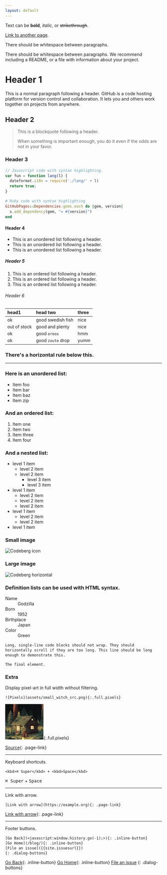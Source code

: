 ```yaml
---
layout: default
---
```


Text can be **bold**, _italic_, or ~~strikethrough~~.

[Link to another page](markdown-page.md).

There should be whitespace between paragraphs.

There should be whitespace between paragraphs. We recommend including a README, or a file with information about your project.

# Header 1

This is a normal paragraph following a header. GitHub is a code hosting platform for version control and collaboration. It lets you and others work together on projects from anywhere.

## Header 2

> This is a blockquote following a header.
>
> When something is important enough, you do it even if the odds are not in your favor.

### Header 3

```js
// Javascript code with syntax highlighting.
var fun = function lang(l) {
  dateformat.i18n = require('./lang/' + l)
  return true;
}
```

```ruby
# Ruby code with syntax highlighting
GitHubPages::Dependencies.gems.each do |gem, version|
  s.add_dependency(gem, "= #{version}")
end
```

#### Header 4

*   This is an unordered list following a header.
*   This is an unordered list following a header.
*   This is an unordered list following a header.

##### Header 5

1.  This is an ordered list following a header.
2.  This is an ordered list following a header.
3.  This is an ordered list following a header.

###### Header 6

| head1        | head two          | three |
|:-------------|:------------------|:------|
| ok           | good swedish fish | nice  |
| out of stock | good and plenty   | nice  |
| ok           | good `oreos`      | hmm   |
| ok           | good `zoute` drop | yumm  |

### There's a horizontal rule below this.

* * *

### Here is an unordered list:

*   Item foo
*   Item bar
*   Item baz
*   Item zip

### And an ordered list:

1.  Item one
1.  Item two
1.  Item three
1.  Item four

### And a nested list:

- level 1 item
  - level 2 item
  - level 2 item
    - level 3 item
    - level 3 item
- level 1 item
  - level 2 item
  - level 2 item
  - level 2 item
- level 1 item
  - level 2 item
  - level 2 item
- level 1 item

### Small image

![Codeberg icon](https://codeberg.org/Codeberg/Design/raw/branch/main/logo/icon/png/codeberg-logo_icon_blue-64x64.png)

### Large image

![Codeberg horizontal](https://codeberg.org/Codeberg/Design/raw/branch/main/logo/horizontal/png/codeberg-logo_horizontal_blue-850x250.png)


### Definition lists can be used with HTML syntax.

<dl>
<dt>Name</dt>
<dd>Godzilla</dd>
<dt>Born</dt>
<dd>1952</dd>
<dt>Birthplace</dt>
<dd>Japan</dd>
<dt>Color</dt>
<dd>Green</dd>
</dl>

```
Long, single-line code blocks should not wrap. They should horizontally scroll if they are too long. This line should be long enough to demonstrate this.
```

```
The final element.
```

### Extra

Display pixel-art in full width without filtering.

```
![Pixels](assets/small_witch_src.png){:.full.pixels}
```

![Pixels](assets/small-witch.png){:.full.pixels}

[Source](https://pixeljoint.com/pixelart/152424.htm){: .page-link}

* * *

Keyboard shortcuts.

```
<kbd>⌘ Super</kbd> + <kbd>Space</kbd>
```

<kbd>⌘ Super</kbd> + <kbd>Space</kbd>

* * *

Link with arrow.

```
[Link with arrow](https://example.org){: .page-link}
```

[Link with arrow](https://example.org){: .page-link}

* * *

Footer buttons.

```
[Go Back](<javascript:window.history.go(-1);>){: .inline-button}
[Go Home](/blog/){: .inline-button}
[File an issue]({{site.issuesurl}})
{: .dialog-buttons}
```

[Go Back](<javascript:window.history.go(-1);>){: .inline-button}
[Go Home](/blog/){: .inline-button}
[File an issue]({{site.issuesurl}})
{: .dialog-buttons}